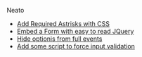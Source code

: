 Neato


 - [Add Required Astrisks with CSS](Add_Required_Astrisks_with_CSS.md)
 - [Embed a Form with easy to read JQuery](/portals/jquery-form-embed.md)
 - [Hide optionis from full events](hide_full.md)
 - [Add some script to force input validation](input_validation_and_more.js)
